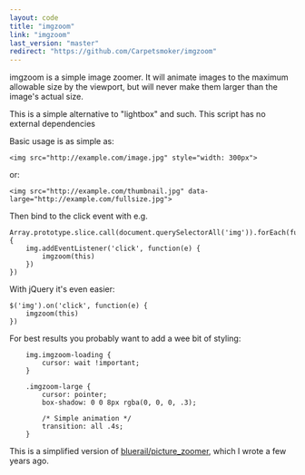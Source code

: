 ```yaml
---
layout: code
title: "imgzoom"
link: "imgzoom"
last_version: "master"
redirect: "https://github.com/Carpetsmoker/imgzoom"
---
```


imgzoom is a simple image zoomer. It will animate images to the maximum
allowable size by the viewport, but will never make them larger than the
image's actual size.

This is a simple alternative to "lightbox" and such. This script has no
external dependencies

Basic usage is as simple as:

	<img src="http://example.com/image.jpg" style="width: 300px">

or:

	<img src="http://example.com/thumbnail.jpg" data-large="http://example.com/fullsize.jpg">

Then bind to the click event with e.g.

	Array.prototype.slice.call(document.querySelectorAll('img')).forEach(function(img) {
		img.addEventListener('click', function(e) {
			imgzoom(this)
		})
	})

With jQuery it's even easier:

	$('img').on('click', function(e) {
		imgzoom(this)
	})

For best results you probably want to add a wee bit of styling:

		img.imgzoom-loading {
			cursor: wait !important;
		}

		.imgzoom-large {
			cursor: pointer;
			box-shadow: 0 0 8px rgba(0, 0, 0, .3);

			/* Simple animation */
			transition: all .4s;
		}


This is a simplified version of
[bluerail/picture_zoomer](https://github.com/bluerail/picture_zoomer), which I
wrote a few years ago.

